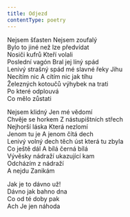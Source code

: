 ```yaml
---
title: Odjezd
contentType: poetry
---
```


<section>

Nejsem šťasten Nejsem zoufalý  
Bylo to jiné než lze předvídat  
Nosiči kufrů Kteří volali  
Poslední vagón Bral jej líný spád  
Lenivý strašný spád mé slavné řeky Jihu  
Necítím nic A cítím nic jak tíhu  
Železných kotoučů výhybek na trati  
Po které odplouvá  
Co mělo zůstati

Nejsem klidný Jen mé vědomí  
Chvěje se horkem Z nástupištních střech  
Nejhorší láska Která nezlomí  
Jenom tu je A jenom čítá dech  
Lenivý volný dech těch úst která tu zbyla  
Co ještě dál A bílá černá bílá  
Vývěsky nádraží ukazující kam  
Odcházím z nádraží  
A nejdu Zanikám

Jak je to dávno už!  
Dávno jak bahno dna  
Co od té doby pak  
Ach Je jen náhoda

</section>
